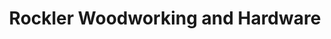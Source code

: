 ---
title: "Rockler Woodworking and Hardware"
url: /taylorsville/rockler-woodworking-and-hardware/
shop: Eisenwaren
---